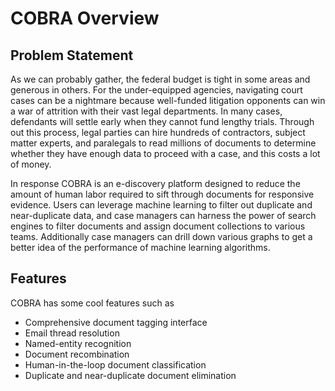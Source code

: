 # COBRA Overview

## Problem Statement

As we can probably gather, the federal budget is tight in some areas and generous in others. For the under-equipped agencies, navigating court cases can be a nightmare because well-funded litigation opponents can win a war of attrition with their vast legal departments. In many cases, defendants will settle early when they cannot fund lengthy trials. Through out this process, legal parties can hire hundreds of contractors, subject matter experts, and paralegals to read millions of documents to determine whether they have enough data to proceed with a case, and this costs a lot of money.

In response COBRA is an e-discovery platform designed to reduce the amount of human labor required to sift through documents for responsive evidence. Users can leverage machine learning to filter out duplicate and near-duplicate data, and case managers can harness the power of search engines to filter documents and assign document collections to various teams. Additionally case managers can drill down various graphs to get a better idea of the performance of machine learning algorithms.

## Features

COBRA has some cool features such as

- Comprehensive document tagging interface
- Email thread resolution
- Named-entity recognition
- Document recombination
- Human-in-the-loop document classification
- Duplicate and near-duplicate document elimination
